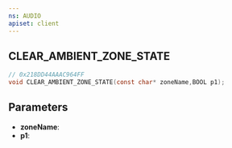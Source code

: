 ```yaml
---
ns: AUDIO
apiset: client
---
```

## CLEAR_AMBIENT_ZONE_STATE

```c
// 0x218DD44AAAC964FF
void CLEAR_AMBIENT_ZONE_STATE(const char* zoneName,BOOL p1);
```


## Parameters
* **zoneName**:
* **p1**: